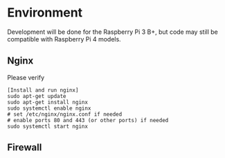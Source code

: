 # Environment

Development will be done for the Raspberry Pi 3 B+, but code may still be compatible with Raspberry Pi 4 models.

## Nginx
Please verify
```
[Install and run nginx]
sudo apt-get update
sudo apt-get install nginx
sudo systemctl enable nginx
# set /etc/nginx/nginx.conf if needed
# enable ports 80 and 443 (or other ports) if needed
sudo systemctl start nginx
```

## Firewall